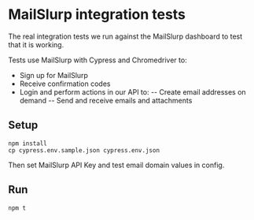 # MailSlurp integration tests
The real integration tests we run against the MailSlurp dashboard to test that it is working. 

Tests use MailSlurp with Cypress and Chromedriver to:
- Sign up for MailSlurp
- Receive confirmation codes
- Login and perform actions in our API to:
-- Create email addresses on demand
-- Send and receive emails and attachments

## Setup

```
npm install
cp cypress.env.sample.json cypress.env.json
```

Then set MailSlurp API Key and test email domain values in config.

## Run

```
npm t
```
